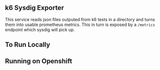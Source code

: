 ## k6 Sysdig Exporter

This service reads json files outputed from k6 tests in a directory and turns them into
usable prometheus metrics. This in turn is exposed by a `/metrics` endpoint which sysdig will
pick up. 


## To Run Locally


## Running on Openshift

